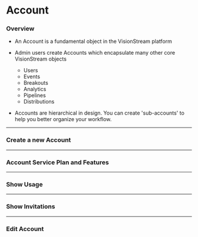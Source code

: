# Account

### Overview

* An Account is a fundamental object in the VisionStream platform
* Admin users create Accounts which encapsulate many other core VisionStream objects
  - Users
  - Events
  - Breakouts
  - Analytics
  - Pipelines
  - Distributions

* Accounts are hierarchical in design. You can create 'sub-accounts' to help you better organize your workflow.

---

### Create a new Account

---

### Account Service Plan and Features

---

### Show Usage

---

### Show Invitations

---

### Edit Account
